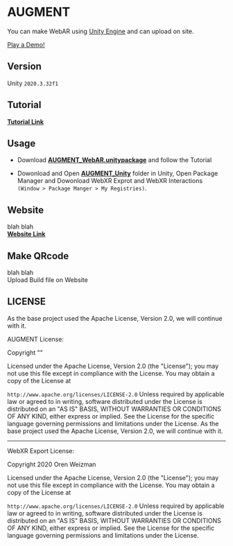 # AUGMENT

You can make WebAR using [Unity Engine](unity.com) and can upload on site.

[Play a Demo!]()

## Version
Unity `2020.3.32f1`

## Tutorial
[**Tutorial Link**](https://treasure-kiwi-e73.notion.site/15d1d4ab352d4eb3b7aaa6ae449aff39)

## Usage
- Download [__AUGMENT_WebAR.unitypackage__](https://github.com/yr991104/AUGMENT/blob/main/AUGMENT_WebAR.unitypackage) and follow the Tutorial

- Dowonload and Open [__AUGMENT_Unity__](https://github.com/yr991104/AUGMENT/tree/main/AUGMENT_Unity) folder in Unity, Open Package Manager and Dowonload WebXR Exprot and WebXR Interactions `(Window > Package Manger > My Registries)`.

## Website
blah blah <br>
[__Website Link__]()

## Make QRcode
blah blah  
Upload Build file on Website

## LICENSE

As the base project used the Apache License, Version 2.0, we will continue with it.

AUGMENT License:

Copyright ""

Licensed under the Apache License, Version 2.0 (the "License"); you may not use this file except in compliance with the License. You may obtain a copy of the License at

`http://www.apache.org/licenses/LICENSE-2.0`
Unless required by applicable law or agreed to in writing, software distributed under the License is distributed on an "AS IS" BASIS, WITHOUT WARRANTIES OR CONDITIONS OF ANY KIND, either express or implied. See the License for the specific language governing permissions and limitations under the License.
As the base project used the Apache License, Version 2.0, we will continue with it.

---

WebXR Export License:

Copyright 2020 Oren Weizman

Licensed under the Apache License, Version 2.0 (the "License"); you may not use this file except in compliance with the License. You may obtain a copy of the License at

`http://www.apache.org/licenses/LICENSE-2.0`
Unless required by applicable law or agreed to in writing, software distributed under the License is distributed on an "AS IS" BASIS, WITHOUT WARRANTIES OR CONDITIONS OF ANY KIND, either express or implied. See the License for the specific language governing permissions and limitations under the License.